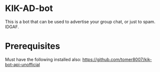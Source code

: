 # KIK-AD-bot
This is a bot that can be used to advertise your group chat, or just to spam. IDGAF.

# Prerequisites
Must have the following installed also: https://github.com/tomer8007/kik-bot-api-unofficial
